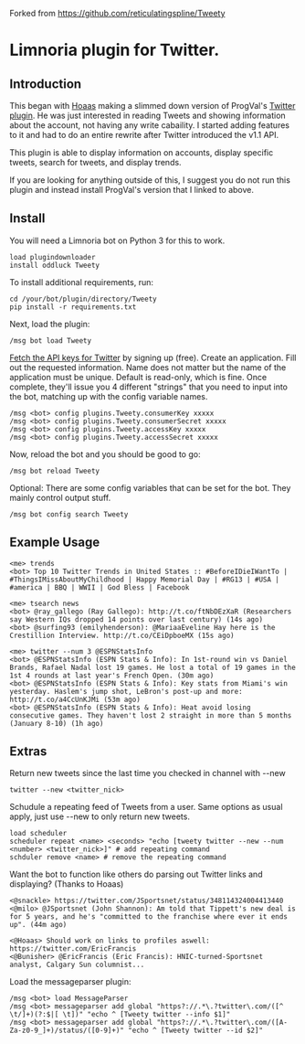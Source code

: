 Forked from https://github.com/reticulatingspline/Tweety

# Limnoria plugin for Twitter.

## Introduction

This began with [Hoaas](https://github.com/Hoaas) making a slimmed down version of
ProgVal's [Twitter plugin](https://github.com/ProgVal/Supybot-Plugins/Twitter). He
was just interested in reading Tweets and showing information about the account, not
having any write cabaility. I started adding features to it and had to do an entire
rewrite after Twitter introduced the v1.1 API.

This plugin is able to display information on accounts, display specific tweets, search for tweets, and display trends.

If you are looking for anything outside of this, I suggest you do not run this plugin and instead install
ProgVal's version that I linked to above.


## Install

You will need a Limnoria bot on Python 3 for this to work.

```
load plugindownloader
install oddluck Tweety
```

To install additional requirements, run:

```
cd /your/bot/plugin/directory/Tweety
pip install -r requirements.txt 
```

Next, load the plugin:

```
/msg bot load Tweety
```

[Fetch the API keys for Twitter](http://dev.twitter.com) by signing up (free).
Create an application. Fill out the requested information. Name does not matter
but the name of the application must be unique. Default is read-only, which is fine.
Once complete, they'll issue you 4 different "strings" that you need to input
into the bot, matching up with the config variable names.

```
/msg <bot> config plugins.Tweety.consumerKey xxxxx
/msg <bot> config plugins.Tweety.consumerSecret xxxxx
/msg <bot> config plugins.Tweety.accessKey xxxxx
/msg <bot> config plugins.Tweety.accessSecret xxxxx
```

Now, reload the bot and you should be good to go:

```
/msg bot reload Tweety
```

Optional: There are some config variables that can be set for the bot. They mainly control output stuff.

```
/msg bot config search Tweety
```

## Example Usage

```
<me> trends
<bot> Top 10 Twitter Trends in United States :: #BeforeIDieIWantTo | #ThingsIMissAboutMyChildhood | Happy Memorial Day | #RG13 | #USA | #america | BBQ | WWII | God Bless | Facebook

<me> tsearch news
<bot> @ray_gallego (Ray Gallego): http://t.co/ftNbDEzXaR (Researchers say Western IQs dropped 14 points over last century) (14s ago)
<bot> @surfing93 (emilyhenderson): @MariaaEveline Hay here is the Crestillion Interview. http://t.co/CEiDpboeMX (15s ago)

<me> twitter --num 3 @ESPNStatsInfo
<bot> @ESPNStatsInfo (ESPN Stats & Info): In 1st-round win vs Daniel Brands, Rafael Nadal lost 19 games. He lost a total of 19 games in the 1st 4 rounds at last year's French Open. (30m ago)
<bot> @ESPNStatsInfo (ESPN Stats & Info): Key stats from Miami's win yesterday. Haslem's jump shot, LeBron's post-up and more: http://t.co/a4CcUnKJMi (53m ago)
<bot> @ESPNStatsInfo (ESPN Stats & Info): Heat avoid losing consecutive games. They haven't lost 2 straight in more than 5 months (January 8-10) (1h ago)
```

## Extras

Return new tweets since the last time you checked in channel with --new
```
twitter --new <twitter_nick>
```
Schudule a repeating feed of Tweets from a user. Same options as usual apply, just use --new to only return new tweets.
```
load scheduler
scheduler repeat <name> <seconds> "echo [tweety twitter --new --num <number> <twitter_nick>]" # add repeating command
schduler remove <name> # remove the repeating command
```

Want the bot to function like others do parsing out Twitter links and displaying? (Thanks to Hoaas)

```
<@snackle> https://twitter.com/JSportsnet/status/348114324004413440
<@milo> @JSportsnet (John Shannon): Am told that Tippett's new deal is for 5 years, and he's "committed to the franchise where ever it ends up". (44m ago)
```

```
<@Hoaas> Should work on links to profiles aswell: https://twitter.com/EricFrancis
<@Bunisher> @EricFrancis (Eric Francis): HNIC-turned-Sportsnet analyst, Calgary Sun columnist...
```

Load the messageparser plugin:

```
/msg <bot> load MessageParser
/msg <bot> messageparser add global "https?://.*\.?twitter\.com/([^ \t/]+)(?:$|[ \t])" "echo ^ [Tweety twitter --info $1]"
/msg <bot> messageparser add global "https?://.*\.?twitter\.com/([A-Za-z0-9_]+)/status/([0-9]+)" "echo ^ [Tweety twitter --id $2]"
```

